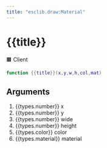 ```yaml
---
title: "esclib.draw:Material"
---
```

# {{title}}
🟧 Client

``` lua
function {{title}}(x,y,w,h,col,mat)
```

## Arguments
1. {{types.number}} x
1. {{types.number}} y
1. {{types.number}} wide
1. {{types.number}} height
1. {{types.color}} color
1. {{types.material}} material

